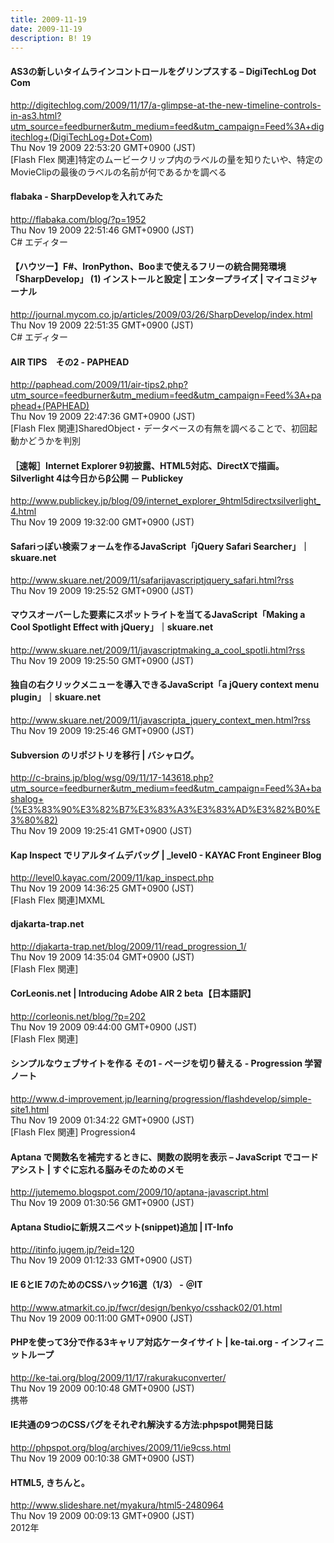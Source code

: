 ```yaml
---
title: 2009-11-19
date: 2009-11-19
description: B! 19
---
```


#### AS3の新しいタイムラインコントロールをグリンプスする – DigiTechLog Dot Com
http://digitechlog.com/2009/11/17/a-glimpse-at-the-new-timeline-controls-in-as3.html?utm_source=feedburner&utm_medium=feed&utm_campaign=Feed%3A+digitechlog+(DigiTechLog+Dot+Com)<br>
Thu Nov 19 2009 22:53:20 GMT+0900 (JST)<br>
[Flash Flex 関連]特定のムービークリップ内のラベルの量を知りたいや、特定のMovieClipの最後のラベルの名前が何であるかを調べる


#### flabaka - SharpDevelopを入れてみた
http://flabaka.com/blog/?p=1952<br>
Thu Nov 19 2009 22:51:46 GMT+0900 (JST)<br>
C# エディター


#### 【ハウツー】F#、IronPython、Booまで使えるフリーの統合開発環境「SharpDevelop」 (1) インストールと設定 | エンタープライズ | マイコミジャーナル
http://journal.mycom.co.jp/articles/2009/03/26/SharpDevelop/index.html<br>
Thu Nov 19 2009 22:51:35 GMT+0900 (JST)<br>
C# エディター


#### AIR TIPS　その2 - PAPHEAD
http://paphead.com/2009/11/air-tips2.php?utm_source=feedburner&utm_medium=feed&utm_campaign=Feed%3A+paphead+(PAPHEAD)<br>
Thu Nov 19 2009 22:47:36 GMT+0900 (JST)<br>
[Flash Flex 関連]SharedObject・データベースの有無を調べることで、初回起動かどうかを判別


#### ［速報］Internet Explorer 9初披露、HTML5対応、DirectXで描画。Silverlight 4は今日からβ公開 － Publickey
http://www.publickey.jp/blog/09/internet_explorer_9html5directxsilverlight_4.html<br>
Thu Nov 19 2009 19:32:00 GMT+0900 (JST)<br>


#### Safariっぽい検索フォームを作るJavaScript「jQuery Safari Searcher」｜skuare.net
http://www.skuare.net/2009/11/safarijavascriptjquery_safari.html?rss<br>
Thu Nov 19 2009 19:25:52 GMT+0900 (JST)<br>


#### マウスオーバーした要素にスポットライトを当てるJavaScript「Making a Cool Spotlight Effect with jQuery」｜skuare.net
http://www.skuare.net/2009/11/javascriptmaking_a_cool_spotli.html?rss<br>
Thu Nov 19 2009 19:25:50 GMT+0900 (JST)<br>


#### 独自の右クリックメニューを導入できるJavaScript「a jQuery context menu plugin」｜skuare.net
http://www.skuare.net/2009/11/javascripta_jquery_context_men.html?rss<br>
Thu Nov 19 2009 19:25:46 GMT+0900 (JST)<br>


#### Subversion のリポジトリを移行 | バシャログ。
http://c-brains.jp/blog/wsg/09/11/17-143618.php?utm_source=feedburner&utm_medium=feed&utm_campaign=Feed%3A+bashalog+(%E3%83%90%E3%82%B7%E3%83%A3%E3%83%AD%E3%82%B0%E3%80%82)<br>
Thu Nov 19 2009 19:25:41 GMT+0900 (JST)<br>


#### Kap Inspect でリアルタイムデバッグ | _level0 - KAYAC Front Engineer Blog
http://level0.kayac.com/2009/11/kap_inspect.php<br>
Thu Nov 19 2009 14:36:25 GMT+0900 (JST)<br>
[Flash Flex 関連]MXML


#### djakarta-trap.net
http://djakarta-trap.net/blog/2009/11/read_progression_1/<br>
Thu Nov 19 2009 14:35:04 GMT+0900 (JST)<br>
[Flash Flex 関連]


#### CorLeonis.net | Introducing Adobe AIR 2 beta【日本語訳】
http://corleonis.net/blog/?p=202<br>
Thu Nov 19 2009 09:44:00 GMT+0900 (JST)<br>
[Flash Flex 関連]


#### シンプルなウェブサイトを作る その1 - ページを切り替える - Progression 学習ノート
http://www.d-improvement.jp/learning/progression/flashdevelop/simple-site1.html<br>
Thu Nov 19 2009 01:34:22 GMT+0900 (JST)<br>
[Flash Flex 関連] Progression4


#### Aptana で関数名を補完するときに、関数の説明を表示 – JavaScript でコードアシスト | すぐに忘れる脳みそのためのメモ
http://jutememo.blogspot.com/2009/10/aptana-javascript.html<br>
Thu Nov 19 2009 01:30:56 GMT+0900 (JST)<br>


#### Aptana Studioに新規スニペット(snippet)追加 | IT-Info
http://itinfo.jugem.jp/?eid=120<br>
Thu Nov 19 2009 01:12:33 GMT+0900 (JST)<br>


#### IE 6とIE 7のためのCSSハック16選（1/3） - ＠IT
http://www.atmarkit.co.jp/fwcr/design/benkyo/csshack02/01.html<br>
Thu Nov 19 2009 00:11:00 GMT+0900 (JST)<br>


#### PHPを使って3分で作る3キャリア対応ケータイサイト | ke-tai.org - インフィニットループ
http://ke-tai.org/blog/2009/11/17/rakurakuconverter/<br>
Thu Nov 19 2009 00:10:48 GMT+0900 (JST)<br>
携帯


#### IE共通の9つのCSSバグをそれぞれ解決する方法:phpspot開発日誌
http://phpspot.org/blog/archives/2009/11/ie9css.html<br>
Thu Nov 19 2009 00:10:38 GMT+0900 (JST)<br>


#### HTML5, きちんと。
http://www.slideshare.net/myakura/html5-2480964<br>
Thu Nov 19 2009 00:09:13 GMT+0900 (JST)<br>
2012年


